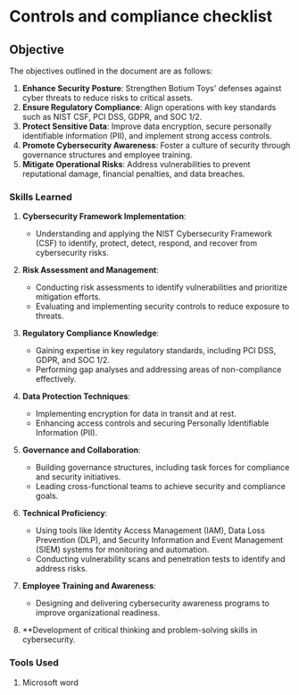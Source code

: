 # Controls and compliance checklist

## Objective

The objectives outlined in the document are as follows:

1. **Enhance Security Posture**: Strengthen Botium Toys' defenses against cyber threats to reduce risks to critical assets.
2. **Ensure Regulatory Compliance**: Align operations with key standards such as NIST CSF, PCI DSS, GDPR, and SOC 1/2.
3. **Protect Sensitive Data**: Improve data encryption, secure personally identifiable information (PII), and implement strong access controls.
4. **Promote Cybersecurity Awareness**: Foster a culture of security through governance structures and employee training.
5. **Mitigate Operational Risks**: Address vulnerabilities to prevent reputational damage, financial penalties, and data breaches. 



### Skills Learned


1. **Cybersecurity Framework Implementation**:  
   - Understanding and applying the NIST Cybersecurity Framework (CSF) to identify, protect, detect, respond, and recover from cybersecurity risks.  

2. **Risk Assessment and Management**:  
   - Conducting risk assessments to identify vulnerabilities and prioritize mitigation efforts.  
   - Evaluating and implementing security controls to reduce exposure to threats.  

3. **Regulatory Compliance Knowledge**:  
   - Gaining expertise in key regulatory standards, including PCI DSS, GDPR, and SOC 1/2.  
   - Performing gap analyses and addressing areas of non-compliance effectively.  

4. **Data Protection Techniques**:  
   - Implementing encryption for data in transit and at rest.  
   - Enhancing access controls and securing Personally Identifiable Information (PII).  

5. **Governance and Collaboration**:  
   - Building governance structures, including task forces for compliance and security initiatives.  
   - Leading cross-functional teams to achieve security and compliance goals.  

6. **Technical Proficiency**:  
   - Using tools like Identity Access Management (IAM), Data Loss Prevention (DLP), and Security Information and Event Management (SIEM) systems for monitoring and automation.  
   - Conducting vulnerability scans and penetration tests to identify and address risks.  

7. **Employee Training and Awareness**:  
   - Designing and delivering cybersecurity awareness programs to improve organizational readiness.

8. **Development of critical thinking and problem-solving skills in cybersecurity.



### Tools Used

1. Microsoft word 

